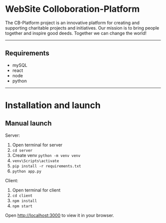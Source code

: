 # WebSite Colloboration-Platform

The CB-Platform project is an innovative platform for creating and supporting charitable projects and initiatives. Our mission is to bring people together and inspire good deeds. Together we can change the world!

---

## Requirements

- mySQL
- react
- node
- python

---

# Installation and launch
## Manual launch

Server:
1. Open terminal for server
2. `cd server`
3. Create venv `python -m venv venv`
4. `venv\Scripts\activate`
5. `pip install -r requirements.txt`
6. `python app.py`

Client:
1. Open terminal for client
2. `cd client`
3. `npm install`
4. `npm start`



Open [http://localhost:3000](http://localhost:3000) to view it in your browser.